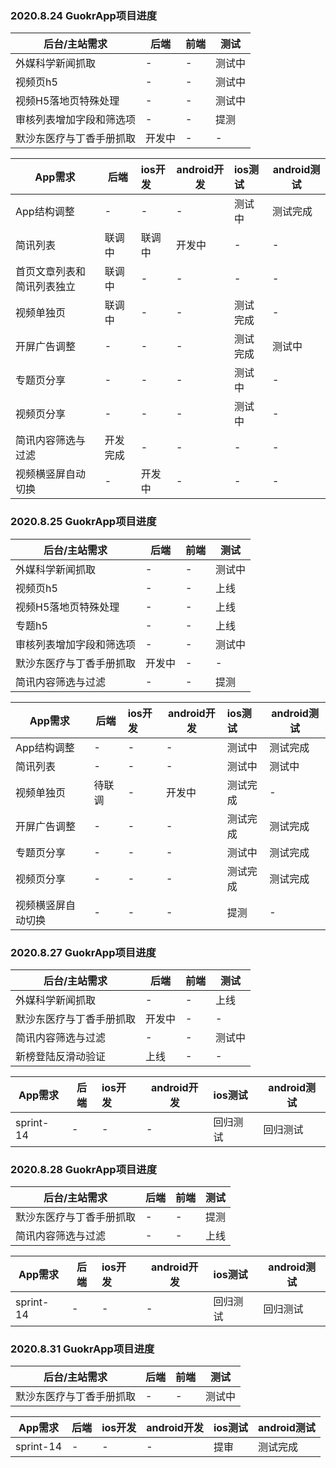 ### 2020.8.24 GuokrApp项目进度

| 后台/主站需求            | 后端   | 前端 | 测试   |
| ------------------------ | ------ | ---- | ------ |
| 外媒科学新闻抓取         | -      | -    | 测试中 |
| 视频页h5                 | -      | -    | 测试中 |
| 视频H5落地页特殊处理     | -      | -    | 测试中 |
| 审核列表增加字段和筛选项 | -      | -    | 提测   |
| 默沙东医疗与丁香手册抓取 | 开发中 | -    | -      |

| App需求                    | 后端     | ios开发 | android开发 | ios测试  | android测试 |
| -------------------------- | -------- | :------ | ----------- | :------- | ----------- |
| App结构调整                | -        | -       | -           | 测试中   | 测试完成    |
| 简讯列表                   | 联调中   | 联调中  | 开发中      | -        | -           |
| 首页文章列表和简讯列表独立 | 联调中   | -       | -           | -        | -           |
| 视频单独页                 | 联调中   | -       | -           | 测试完成 | -           |
| 开屏广告调整               | -        | -       | -           | 测试完成 | 测试中      |
| 专题页分享                 | -        | -       | -           | 测试中   | -           |
| 视频页分享                 | -        | -       | -           | 测试中   | -           |
| 简讯内容筛选与过滤         | 开发完成 | -       | -           | -        | -           |
| 视频横竖屏自动切换         | -        | 开发中  | -           | -        | -           |

### 2020.8.25 GuokrApp项目进度

| 后台/主站需求            | 后端   | 前端 | 测试   |
| ------------------------ | ------ | ---- | ------ |
| 外媒科学新闻抓取         | -      | -    | 测试中 |
| 视频页h5                 | -      | -    | 上线   |
| 视频H5落地页特殊处理     | -      | -    | 上线   |
| 专题h5                   | -      | -    | 上线   |
| 审核列表增加字段和筛选项 | -      | -    | 测试中 |
| 默沙东医疗与丁香手册抓取 | 开发中 | -    | -      |
| 简讯内容筛选与过滤       | -      | -    | 提测   |

| App需求            | 后端   | ios开发 | android开发 | ios测试  | android测试 |
| ------------------ | ------ | :------ | ----------- | :------- | ----------- |
| App结构调整        | -      | -       | -           | 测试中   | 测试完成    |
| 简讯列表           | -      | -       | -           | 测试中   | 测试中      |
| 视频单独页         | 待联调 | -       | 开发中      | 测试完成 | -           |
| 开屏广告调整       | -      | -       | -           | 测试完成 | 测试完成    |
| 专题页分享         | -      | -       | -           | 测试中   | 测试完成    |
| 视频页分享         | -      | -       | -           | 测试完成 | 测试完成    |
| 视频横竖屏自动切换 | -      | -       | -           | 提测     | -           |

### 2020.8.27 GuokrApp项目进度

| 后台/主站需求            | 后端   | 前端 | 测试   |
| ------------------------ | ------ | ---- | ------ |
| 外媒科学新闻抓取         | -      | -    | 上线   |
| 默沙东医疗与丁香手册抓取 | 开发中 | -    | -      |
| 简讯内容筛选与过滤       | -      | -    | 测试中 |
| 新榜登陆反滑动验证       | 上线   | -    | -      |

| App需求   | 后端 | ios开发 | android开发 | ios测试  | android测试 |
| --------- | ---- | :------ | ----------- | :------- | ----------- |
| sprint-14 | -    | -       | -           | 回归测试 | 回归测试    |

### 2020.8.28 GuokrApp项目进度

| 后台/主站需求            | 后端 | 前端 | 测试 |
| ------------------------ | ---- | ---- | ---- |
| 默沙东医疗与丁香手册抓取 | -    | -    | 提测 |
| 简讯内容筛选与过滤       | -    | -    | 上线 |

| App需求   | 后端 | ios开发 | android开发 | ios测试  | android测试 |
| --------- | ---- | :------ | ----------- | :------- | ----------- |
| sprint-14 | -    | -       | -           | 回归测试 | 回归测试    |

### 2020.8.31 GuokrApp项目进度

| 后台/主站需求            | 后端 | 前端 | 测试   |
| ------------------------ | ---- | ---- | ------ |
| 默沙东医疗与丁香手册抓取 | -    | -    | 测试中 |

| App需求   | 后端 | ios开发 | android开发 | ios测试 | android测试 |
| --------- | ---- | :------ | ----------- | :------ | ----------- |
| sprint-14 | -    | -       | -           | 提审    | 测试完成    |